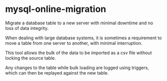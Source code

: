 # mysql-online-migration

Migrate a database table to a new server with minimal downtime and no loss of data integrity.

When dealing with large database systems, it is sometimes a requirement to move a table from one server to another, with minimal interruption.

This tool allows the bulk of the data to be imported as a csv file without locking the source table. 

Any changes to the table while bulk loading are logged using triggers, which can then be replayed against the new table.
